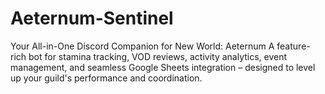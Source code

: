 # Aeternum-Sentinel
Your All-in-One Discord Companion for New World: Aeternum A feature-rich bot for stamina tracking, VOD reviews, activity analytics, event management, and seamless Google Sheets integration – designed to level up your guild's performance and coordination.
